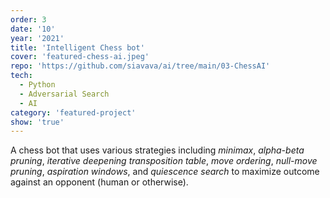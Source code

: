 ```yaml
---
order: 3
date: '10'
year: '2021'
title: 'Intelligent Chess bot'
cover: 'featured-chess-ai.jpeg'
repo: 'https://github.com/siavava/ai/tree/main/03-ChessAI'
tech:
  - Python
  - Adversarial Search
  - AI
category: 'featured-project'
show: 'true'
---
```


A chess bot that uses various strategies including
_minimax_, _alpha-beta pruning_, _iterative deepening_
_transposition table_, _move ordering_, _null-move pruning_,
_aspiration windows_, and _quiescence search_ to maximize outcome
against an opponent (human or otherwise).

